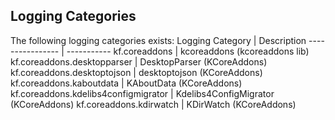 
[//]: # (This file is generated/updated by ECMQLoggingCategoryHelpers. DO NOT EDIT!)

## Logging Categories

The following logging categories exists:
Logging Category | Description
---------------- | -----------
kf.coreaddons | kcoreaddons (kcoreaddons lib)
kf.coreaddons.desktopparser | DesktopParser (KCoreAddons)
kf.coreaddons.desktoptojson | desktoptojson (KCoreAddons)
kf.coreaddons.kaboutdata | KAboutData (KCoreAddons)
kf.coreaddons.kdelibs4configmigrator | Kdelibs4ConfigMigrator (KCoreAddons)
kf.coreaddons.kdirwatch | KDirWatch (KCoreAddons)
